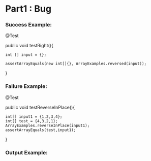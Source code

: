 # Part1 : Bug

### Success Example:

@Test

public void testRight(){  

    int [] input = {};
    
    assertArrayEquals(new int[]{}, ArrayExamples.reversed(input));  
  }

### Failure Example:

@Test

public void testReverseInPlace(){

    int[] input1 = {1,2,3,4};
    int[] test = {4,3,2,1};
    ArrayExamples.reverseInPlace(input1);
    assertArrayEquals(test,input1);
    
  }

### Output Example:
